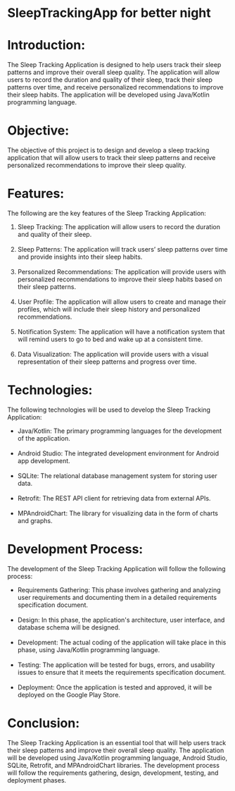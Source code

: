 # SleepTrackingApp for better night

<h1>Introduction:</h1>
The Sleep Tracking Application is designed to help users track their sleep patterns and improve their overall sleep quality. The application will allow users to record the duration and quality of their sleep, track their sleep patterns over time, and receive personalized recommendations to improve their sleep habits. The application will be developed using Java/Kotlin programming language.

<h1>Objective:</h1>
The objective of this project is to design and develop a sleep tracking application that will allow users to track their sleep patterns and receive personalized recommendations to improve their sleep quality.

<h1>Features:</h1>

The following are the key features of the Sleep Tracking Application:

<ol>
<li>Sleep Tracking: The application will allow users to record the duration and quality of their sleep.</li>
<br>
<li>Sleep Patterns: The application will track users’ sleep patterns over time and provide insights into their sleep habits.</li>
<br>
<li>Personalized Recommendations: The application will provide users with personalized recommendations to improve their sleep habits based on their sleep patterns.</li> 
<br>
<li>User Profile: The application will allow users to create and manage their profiles, which will include their sleep history and personalized recommendations.</li>
<br>
<li>Notification System: The application will have a notification system that will remind users to go to bed and wake up at a consistent time.</li>
<br>
<li>Data Visualization: The application will provide users with a visual representation of their sleep patterns and progress over time.</li>
	</ol>

<h1>Technologies:</h1>

The following technologies will be used to develop the Sleep Tracking Application:

<ul>
<li>Java/Kotlin: The primary programming languages for the development of the application.</li>
<br>
<li>Android Studio: The integrated development environment for Android app development.</li>
<br>
<li>SQLite: The relational database management system for storing user data.</li>
<br>
<li>Retrofit: The REST API client for retrieving data from external APIs.</li>
<br>
<li>MPAndroidChart: The library for visualizing data in the form of charts and graphs.</li>
</ul>
<h1>Development Process:</h1>

The development of the Sleep Tracking Application will follow the following process:
<ul>
<li>Requirements Gathering: This phase involves gathering and analyzing user requirements and documenting them in a detailed requirements specification document.</li>
<br>
<li>Design: In this phase, the application's architecture, user interface, and database schema will be designed.</li>
<br>
<li>Development: The actual coding of the application will take place in this phase, using Java/Kotlin programming language.</li>
<br>
<li>Testing: The application will be tested for bugs, errors, and usability issues to ensure that it meets the requirements specification document.</li>
<br>
<li>Deployment: Once the application is tested and approved, it will be deployed on the Google Play Store.</li>
	</ul>

<h1>Conclusion:</h1>
The Sleep Tracking Application is an essential tool that will help users track their sleep patterns and improve their overall sleep quality. The application will be developed using Java/Kotlin programming language, Android Studio, SQLite, Retrofit, and MPAndroidChart libraries. The development process will follow the requirements gathering, design, development, testing, and deployment phases.
